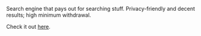 Search engine that pays out for searching stuff. Privacy-friendly and decent results; high minimum withdrawal.

Check it out [here](https://presearch.org/signup?rid=2491258).